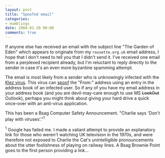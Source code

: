 ```yaml
---
layout: post
title: "Spoofed email"
categories:
- mumblings
date: 2004-01-20 00:00
comments: true
---
```


<p>
If anyone else has received an email with the subject line "The Garden of Eden" which appears to originate from my <code>rousette.org.uk</code> email address, I hope that I don't need to tell you that I didn't send it. I've received one email from a perplexed recipient already, but I'm reluctant to reply directly to the sender in case it's an even more byzantine spamming attempt.
</p>
<p>
The email is most likely from a sender who is unknowingly infected with the <a href="http://www.sophos.com/virusinfo/analyses/w32klezh.html" title="Sophos Virus Analysis">Klez virus</a>. This virus can <a href="http://www.lightstreamers.com/Virus_Alert.htm" title="Lightstreamers.com">spoof</a> the "From:" address using an entry in the address book of an infected user. So if any of you have my email address in your address book (and you are devil-may-care enough to use MS <del>LookOut</del> Outlook), perhaps you might think about giving your hard drive a quick once-over with an anti-virus application.
</p>
<p>
This has been a Bsag Computer Safety Announcement. "Charlie says 'Don't play with viruses'."<sup>1</sup>
</p>
<p>
<sup>1</sup> Google has failed me. I made a valiant attempt to provide an explanatory link for those who weren't watching UK television in the 1970s, and were therefore not exposed to Charlie the Cat's unintelligible pronouncements about the utter foolishness of playing on railway lines. A Bsag Brownie Point goes to the first person providing a link...
</p>


